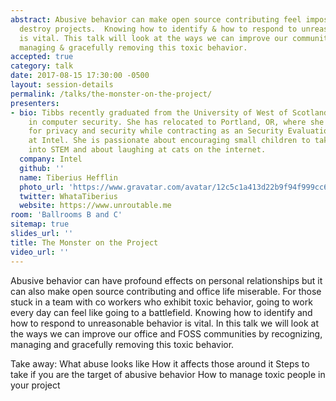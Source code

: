 ```yaml
---
abstract: Abusive behavior can make open source contributing feel impossible & even
  destroy projects.  Knowing how to identify & how to respond to unreasonable behavior
  is vital. This talk will look at the ways we can improve our communities by recognizing,
  managing & gracefully removing this toxic behavior.
accepted: true
category: talk
date: 2017-08-15 17:30:00 -0500
layout: session-details
permalink: /talks/the-monster-on-the-project/
presenters:
- bio: Tibbs recently graduated from the University of West of Scotland with a degree
    in computer security. She has relocated to Portland, OR, where she evangelizes
    for privacy and security while contracting as an Security Evaluation Engineer
    at Intel. She is passionate about encouraging small children to take the plunge
    into STEM and about laughing at cats on the internet.
  company: Intel
  github: ''
  name: Tiberius Hefflin
  photo_url: 'https://www.gravatar.com/avatar/12c5c1a413d22b9f94f999cc63d1d21f?s=400'
  twitter: WhataTiberius
  website: https://www.unroutable.me
room: 'Ballrooms B and C'
sitemap: true
slides_url: ''
title: The Monster on the Project
video_url: ''
---
```


Abusive behavior can have profound effects on personal relationships but it can also make open source contributing and office life miserable. For those stuck in a team with co workers who exhibit toxic behavior, going to work every day can feel like going to a battlefield. Knowing how to identify and how to respond to unreasonable behavior is vital. In this talk we will look at the ways we can improve our office and FOSS communities by recognizing, managing and gracefully removing this toxic behavior.

Take away:
What  abuse looks like
How it affects those around it
Steps to take if you are the target of abusive behavior
How to manage toxic people in your project
